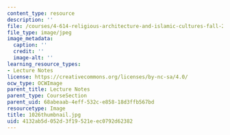 ```yaml
---
content_type: resource
description: ''
file: /courses/4-614-religious-architecture-and-islamic-cultures-fall-2002/4132ab5d052d3f19521eec0792d62382_1026thumbnail.jpg
file_type: image/jpeg
image_metadata:
  caption: ''
  credit: ''
  image-alt: ''
learning_resource_types:
- Lecture Notes
license: https://creativecommons.org/licenses/by-nc-sa/4.0/
ocw_type: OCWImage
parent_title: Lecture Notes
parent_type: CourseSection
parent_uid: 68abeaab-4eff-532c-e858-18d3ffb567bd
resourcetype: Image
title: 1026thumbnail.jpg
uid: 4132ab5d-052d-3f19-521e-ec0792d62382
---
```

